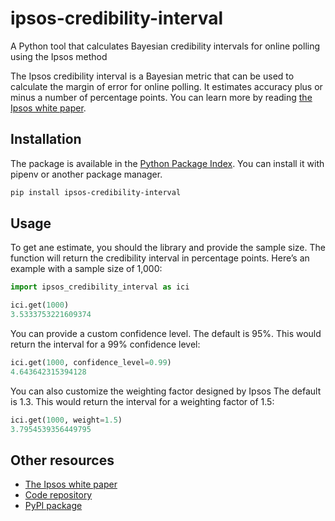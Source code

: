# ipsos-credibility-interval

A Python tool that calculates Bayesian credibility intervals for online polling using the Ipsos method

The Ipsos credibility interval is a Bayesian metric that can be used to calculate the margin of error for online polling. It estimates accuracy plus or minus a number of percentage points. You can learn more by reading [the Ipsos white paper](https://www.ipsos.com/sites/default/files/2017-03/IpsosPA_CredibilityIntervals.pdf).

## Installation

The package is available in the [Python Package Index](https://pypi.org/project/ipsos-credibility-interval/). You can install it with pipenv or another package manager.

```bash
pip install ipsos-credibility-interval
```

## Usage

To get ane estimate, you should the library and provide the sample size. The function will return the credibility interval in percentage points. Here’s an example with a sample size of 1,000:

```python
import ipsos_credibility_interval as ici

ici.get(1000)
3.5333753221609374
```

You can provide a custom confidence level. The default is 95%. This would return the interval for a 99% confidence level:

```python
ici.get(1000, confidence_level=0.99)
4.643642315394128
```

You can also customize the weighting factor designed by Ipsos The default is 1.3. This would return the interval for a weighting factor of 1.5:

```python
ici.get(1000, weight=1.5)
3.7954539356449795
```

## Other resources

- [The Ipsos white paper](https://www.ipsos.com/sites/default/files/2017-03/IpsosPA_CredibilityIntervals.pdf)
- [Code repository](https://github.com/palewire/ipsos-credibility-interval)
- [PyPI package](https://pypi.org/project/ipsos-credibility-interval/)
